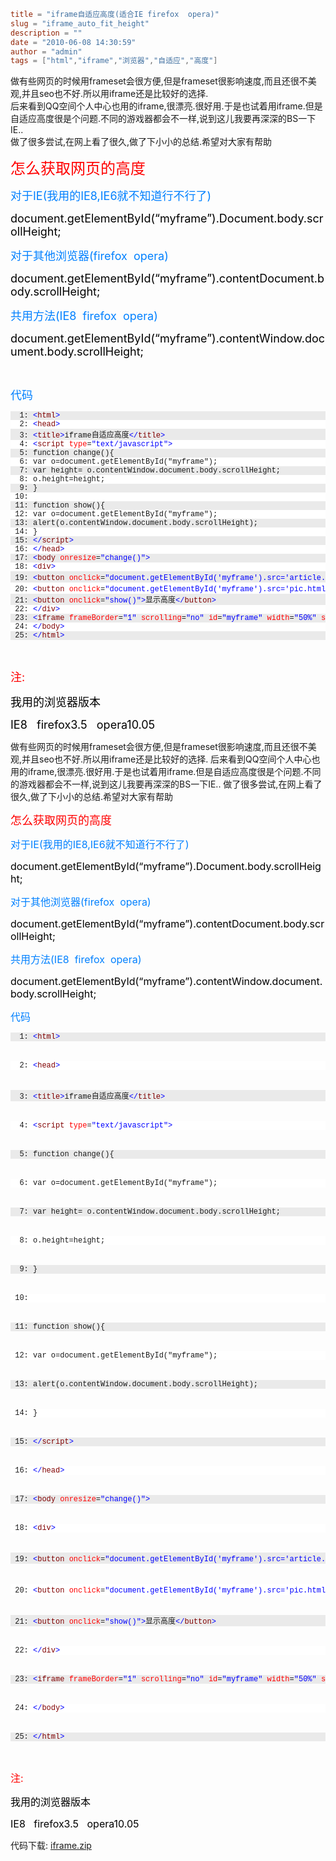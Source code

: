 ```toml
title = "iframe自适应高度(适合IE firefox  opera)"
slug = "iframe_auto_fit_height"
description = ""
date = "2010-06-08 14:30:59"
author = "admin"
tags = ["html","iframe","浏览器","自适应","高度"]
```

<p>做有些网页的时候用frameset会很方便,但是frameset很影响速度,而且还很不美观,并且seo也不好.所以用iframe还是比较好的选择.   <br />后来看到QQ空间个人中心也用的iframe,很漂亮.很好用.于是也试着用iframe.但是自适应高度很是个问题.不同的游戏器都会不一样,说到这儿我要再深深的BS一下IE..    <br />做了很多尝试,在网上看了很久,做了下小小的总结.希望对大家有帮助</p><p><font color="#ff0000" size="5">怎么获取网页的高度</font></p><p><font color="#0080ff" size="4">对于IE(我用的IE8,IE6就不知道行不行了)</font></p><p><font color="#000000" size="4">document.getElementById(&ldquo;myframe&rdquo;).Document.body.scrollHeight;</font></p><p><font color="#0080ff" size="4">对于其他浏览器(firefox&nbsp; opera)</font></p><p><font color="#000000" size="4">document.getElementById(&ldquo;myframe&rdquo;).contentDocument.body.scrollHeight;</font></p><p><font color="#0080ff" size="4">共用方法(IE8&nbsp; firefox&nbsp; opera)</font></p><p><font color="#000000" size="4">document.getElementById(&ldquo;myframe&rdquo;).contentWindow.document.body.scrollHeight;</font></p><p>&nbsp;</p><p><font color="#0080ff" size="4">代码</font></p><pre><pre style="background-color: #eaeaea; margin: 0em; width: 100%; font-family: consolas,'Courier New',courier,monospace; font-size: 12px">  1: <span style="color: #0000ff">&lt;</span><span style="color: #800000">html</span><span style="color: #0000ff">&gt;</span></pre><pre style="background-color: #ffffff; margin: 0em; width: 100%; font-family: consolas,'Courier New',courier,monospace; font-size: 12px">  2: <span style="color: #0000ff">&lt;</span><span style="color: #800000">head</span><span style="color: #0000ff">&gt;</span></pre><pre style="background-color: #eaeaea; margin: 0em; width: 100%; font-family: consolas,'Courier New',courier,monospace; font-size: 12px">  3: <span style="color: #0000ff">&lt;</span><span style="color: #800000">title</span><span style="color: #0000ff">&gt;</span>iframe自适应高度<span style="color: #0000ff">&lt;/</span><span style="color: #800000">title</span><span style="color: #0000ff">&gt;</span></pre><pre style="background-color: #ffffff; margin: 0em; width: 100%; font-family: consolas,'Courier New',courier,monospace; font-size: 12px">  4: <span style="color: #0000ff">&lt;</span><span style="color: #800000">script</span> <span style="color: #ff0000">type</span>=<span style="color: #0000ff">&quot;text/javascript&quot;</span><span style="color: #0000ff">&gt;</span></pre><pre style="background-color: #eaeaea; margin: 0em; width: 100%; font-family: consolas,'Courier New',courier,monospace; font-size: 12px">  5: function change(){</pre><pre style="background-color: #ffffff; margin: 0em; width: 100%; font-family: consolas,'Courier New',courier,monospace; font-size: 12px">  6: var o=document.getElementById(&quot;myframe&quot;);</pre><pre style="background-color: #eaeaea; margin: 0em; width: 100%; font-family: consolas,'Courier New',courier,monospace; font-size: 12px">  7: var height= o.contentWindow.document.body.scrollHeight;</pre><pre style="background-color: #ffffff; margin: 0em; width: 100%; font-family: consolas,'Courier New',courier,monospace; font-size: 12px">  8: o.height=height;</pre><pre style="background-color: #eaeaea; margin: 0em; width: 100%; font-family: consolas,'Courier New',courier,monospace; font-size: 12px">  9: }</pre><pre style="background-color: #ffffff; margin: 0em; width: 100%; font-family: consolas,'Courier New',courier,monospace; font-size: 12px"> 10: </pre><pre style="background-color: #eaeaea; margin: 0em; width: 100%; font-family: consolas,'Courier New',courier,monospace; font-size: 12px"> 11: function show(){</pre><pre style="background-color: #ffffff; margin: 0em; width: 100%; font-family: consolas,'Courier New',courier,monospace; font-size: 12px"> 12: var o=document.getElementById(&quot;myframe&quot;);</pre><pre style="background-color: #eaeaea; margin: 0em; width: 100%; font-family: consolas,'Courier New',courier,monospace; font-size: 12px"> 13: alert(o.contentWindow.document.body.scrollHeight);</pre><pre style="background-color: #ffffff; margin: 0em; width: 100%; font-family: consolas,'Courier New',courier,monospace; font-size: 12px"> 14: }</pre><pre style="background-color: #eaeaea; margin: 0em; width: 100%; font-family: consolas,'Courier New',courier,monospace; font-size: 12px"> 15: <span style="color: #0000ff">&lt;/</span><span style="color: #800000">script</span><span style="color: #0000ff">&gt;</span></pre><pre style="background-color: #ffffff; margin: 0em; width: 100%; font-family: consolas,'Courier New',courier,monospace; font-size: 12px"> 16: <span style="color: #0000ff">&lt;/</span><span style="color: #800000">head</span><span style="color: #0000ff">&gt;</span></pre><pre style="background-color: #eaeaea; margin: 0em; width: 100%; font-family: consolas,'Courier New',courier,monospace; font-size: 12px"> 17: <span style="color: #0000ff">&lt;</span><span style="color: #800000">body</span> <span style="color: #ff0000">onresize</span>=<span style="color: #0000ff">&quot;change()&quot;</span><span style="color: #0000ff">&gt;</span></pre><pre style="background-color: #ffffff; margin: 0em; width: 100%; font-family: consolas,'Courier New',courier,monospace; font-size: 12px"> 18: <span style="color: #0000ff">&lt;</span><span style="color: #800000">div</span><span style="color: #0000ff">&gt;</span></pre><pre style="background-color: #eaeaea; margin: 0em; width: 100%; font-family: consolas,'Courier New',courier,monospace; font-size: 12px"> 19: <span style="color: #0000ff">&lt;</span><span style="color: #800000">button</span> <span style="color: #ff0000">onclick</span>=<span style="color: #0000ff">&quot;document.getElementById('myframe').src='article.html'&quot;</span><span style="color: #0000ff">&gt;</span>日志<span style="color: #0000ff">&lt;/</span><span style="color: #800000">button</span><span style="color: #0000ff">&gt;</span></pre><pre style="background-color: #ffffff; margin: 0em; width: 100%; font-family: consolas,'Courier New',courier,monospace; font-size: 12px"> 20: <span style="color: #0000ff">&lt;</span><span style="color: #800000">button</span> <span style="color: #ff0000">onclick</span>=<span style="color: #0000ff">&quot;document.getElementById('myframe').src='pic.html'&quot;</span><span style="color: #0000ff">&gt;</span>图片<span style="color: #0000ff">&lt;/</span><span style="color: #800000">button</span><span style="color: #0000ff">&gt;</span></pre><pre style="background-color: #eaeaea; margin: 0em; width: 100%; font-family: consolas,'Courier New',courier,monospace; font-size: 12px"> 21: <span style="color: #0000ff">&lt;</span><span style="color: #800000">button</span> <span style="color: #ff0000">onclick</span>=<span style="color: #0000ff">&quot;show()&quot;</span><span style="color: #0000ff">&gt;</span>显示高度<span style="color: #0000ff">&lt;/</span><span style="color: #800000">button</span><span style="color: #0000ff">&gt;</span></pre><pre style="background-color: #ffffff; margin: 0em; width: 100%; font-family: consolas,'Courier New',courier,monospace; font-size: 12px"> 22: <span style="color: #0000ff">&lt;/</span><span style="color: #800000">div</span><span style="color: #0000ff">&gt;</span></pre><pre style="background-color: #eaeaea; margin: 0em; width: 100%; font-family: consolas,'Courier New',courier,monospace; font-size: 12px"> 23: <span style="color: #0000ff">&lt;</span><span style="color: #800000">iframe</span> <span style="color: #ff0000">frameBorder</span>=<span style="color: #0000ff">&quot;1&quot;</span> <span style="color: #ff0000">scrolling</span>=<span style="color: #0000ff">&quot;no&quot;</span> <span style="color: #ff0000">id</span>=<span style="color: #0000ff">&quot;myframe&quot;</span> <span style="color: #ff0000">width</span>=<span style="color: #0000ff">&quot;50%&quot;</span> <span style="color: #ff0000">src</span>=<span style="color: #0000ff">&quot;article.html&quot;</span> <span style="color: #ff0000">onload</span>=<span style="color: #0000ff">&quot;change()&quot;</span><span style="co
lor: #0000ff">&gt;</span><span style="color: #0000ff">&lt;/</span><span style="color: #800000">iframe</span><span style="color: #0000ff">&gt;</span></pre><pre style="background-color: #ffffff; margin: 0em; width: 100%; font-family: consolas,'Courier New',courier,monospace; font-size: 12px"> 24: <span style="color: #0000ff">&lt;/</span><span style="color: #800000">body</span><span style="color: #0000ff">&gt;</span></pre><pre style="background-color: #eaeaea; margin: 0em; width: 100%; font-family: consolas,'Courier New',courier,monospace; font-size: 12px"> 25: <span style="color: #0000ff">&lt;/</span><span style="color: #800000">html</span><span style="color: #0000ff">&gt;</span></pre></pre><p>&nbsp;</p><p><font color="#ff0000" size="4">注:</font></p><p><font color="#000000" size="4">我用的浏览器版本</font></p><p><font color="#000000" size="4">IE8&nbsp;&nbsp; firefox3.5&nbsp;&nbsp; opera10.05</font></p>


<!--more-->

做有些网页的时候用frameset会很方便,但是frameset很影响速度,而且还很不美观,并且seo也不好.所以用iframe还是比较好的选择.
后来看到QQ空间个人中心也用的iframe,很漂亮.很好用.于是也试着用iframe.但是自适应高度很是个问题.不同的游戏器都会不一样,说到这儿我要再深深的BS一下IE..
做了很多尝试,在网上看了很久,做了下小小的总结.希望对大家有帮助

<span style="color: #ff0000; font-size: large;">怎么获取网页的高度</span>

<span style="color: #0080ff; font-size: medium;">对于IE(我用的IE8,IE6就不知道行不行了)</span>

<span style="color: #000000; font-size: medium;">document.getElementById(“myframe”).Document.body.scrollHeight;</span>

<span style="color: #0080ff; font-size: medium;">对于其他浏览器(firefox  opera)</span>

<span style="color: #000000; font-size: medium;">document.getElementById(“myframe”).contentDocument.body.scrollHeight;</span>

<span style="color: #0080ff; font-size: medium;">共用方法(IE8  firefox  opera)</span>

<span style="color: #000000; font-size: medium;">document.getElementById(“myframe”).contentWindow.document.body.scrollHeight;</span>

<span style="color: #0080ff; font-size: medium;">代码</span>
<pre>
<pre style="background-color: #eaeaea; margin: 0em; width: 100%; font-family: consolas,'Courier New',courier,monospace; font-size: 12px;">  1: <span style="color: #0000ff;">&lt;</span><span style="color: #800000;">html</span><span style="color: #0000ff;">&gt;</span></pre>
<pre style="background-color: #ffffff; margin: 0em; width: 100%; font-family: consolas,'Courier New',courier,monospace; font-size: 12px;">  2: <span style="color: #0000ff;">&lt;</span><span style="color: #800000;">head</span><span style="color: #0000ff;">&gt;</span></pre>
<pre style="background-color: #eaeaea; margin: 0em; width: 100%; font-family: consolas,'Courier New',courier,monospace; font-size: 12px;">  3: <span style="color: #0000ff;">&lt;</span><span style="color: #800000;">title</span><span style="color: #0000ff;">&gt;</span>iframe自适应高度<span style="color: #0000ff;">&lt;/</span><span style="color: #800000;">title</span><span style="color: #0000ff;">&gt;</span></pre>
<pre style="background-color: #ffffff; margin: 0em; width: 100%; font-family: consolas,'Courier New',courier,monospace; font-size: 12px;">  4: <span style="color: #0000ff;">&lt;</span><span style="color: #800000;">script</span> <span style="color: #ff0000;">type</span>=<span style="color: #0000ff;">"text/javascript"</span><span style="color: #0000ff;">&gt;</span></pre>
<pre style="background-color: #eaeaea; margin: 0em; width: 100%; font-family: consolas,'Courier New',courier,monospace; font-size: 12px;">  5: function change(){</pre>
<pre style="background-color: #ffffff; margin: 0em; width: 100%; font-family: consolas,'Courier New',courier,monospace; font-size: 12px;">  6: var o=document.getElementById("myframe");</pre>
<pre style="background-color: #eaeaea; margin: 0em; width: 100%; font-family: consolas,'Courier New',courier,monospace; font-size: 12px;">  7: var height= o.contentWindow.document.body.scrollHeight;</pre>
<pre style="background-color: #ffffff; margin: 0em; width: 100%; font-family: consolas,'Courier New',courier,monospace; font-size: 12px;">  8: o.height=height;</pre>
<pre style="background-color: #eaeaea; margin: 0em; width: 100%; font-family: consolas,'Courier New',courier,monospace; font-size: 12px;">  9: }</pre>
<pre style="background-color: #ffffff; margin: 0em; width: 100%; font-family: consolas,'Courier New',courier,monospace; font-size: 12px;"> 10:</pre>
<pre style="background-color: #eaeaea; margin: 0em; width: 100%; font-family: consolas,'Courier New',courier,monospace; font-size: 12px;"> 11: function show(){</pre>
<pre style="background-color: #ffffff; margin: 0em; width: 100%; font-family: consolas,'Courier New',courier,monospace; font-size: 12px;"> 12: var o=document.getElementById("myframe");</pre>
<pre style="background-color: #eaeaea; margin: 0em; width: 100%; font-family: consolas,'Courier New',courier,monospace; font-size: 12px;"> 13: alert(o.contentWindow.document.body.scrollHeight);</pre>
<pre style="background-color: #ffffff; margin: 0em; width: 100%; font-family: consolas,'Courier New',courier,monospace; font-size: 12px;"> 14: }</pre>
<pre style="background-color: #eaeaea; margin: 0em; width: 100%; font-family: consolas,'Courier New',courier,monospace; font-size: 12px;"> 15: <span style="color: #0000ff;">&lt;/</span><span style="color: #800000;">script</span><span style="color: #0000ff;">&gt;</span></pre>
<pre style="background-color: #ffffff; margin: 0em; width: 100%; font-family: consolas,'Courier New',courier,monospace; font-size: 12px;"> 16: <span style="color: #0000ff;">&lt;/</span><span style="color: #800000;">head</span><span style="color: #0000ff;">&gt;</span></pre>
<pre style="background-color: #eaeaea; margin: 0em; width: 100%; font-family: consolas,'Courier New',courier,monospace; font-size: 12px;"> 17: <span style="color: #0000ff;">&lt;</span><span style="color: #800000;">body</span> <span style="color: #ff0000;">onresize</span>=<span style="color: #0000ff;">"change()"</span><span style="color: #0000ff;">&gt;</span></pre>
<pre style="background-color: #ffffff; margin: 0em; width: 100%; font-family: consolas,'Courier New',courier,monospace; font-size: 12px;"> 18: <span style="color: #0000ff;">&lt;</span><span style="color: #800000;">div</span><span style="color: #0000ff;">&gt;</span></pre>
<pre style="background-color: #eaeaea; margin: 0em; width: 100%; font-family: consolas,'Courier New',courier,monospace; font-size: 12px;"> 19: <span style="color: #0000ff;">&lt;</span><span style="color: #800000;">button</span> <span style="color: #ff0000;">onclick</span>=<span style="color: #0000ff;">"document.getElementById('myframe').src='article.html'"</span><span style="color: #0000ff;">&gt;</span>日志<span style="color: #0000ff;">&lt;/</span><span style="color: #800000;">button</span><span style="color: #0000ff;">&gt;</span></pre>
<pre style="background-color: #ffffff; margin: 0em; width: 100%; font-family: consolas,'Courier New',courier,monospace; font-size: 12px;"> 20: <span style="color: #0000ff;">&lt;</span><span style="color: #800000;">button</span> <span style="color: #ff0000;">onclick</span>=<span style="color: #0000ff;">"document.getElementById('myframe').src='pic.html'"</span><span style="color: #0000ff;">&gt;</span>图片<span style="color: #0000ff;">&lt;/</span><span style="color: #800000;">button</span><span style="color: #0000ff;">&gt;</span></pre>
<pre style="background-color: #eaeaea; margin: 0em; width: 100%; font-family: consolas,'Courier New',courier,monospace; font-size: 12px;"> 21: <span style="color: #0000ff;">&lt;</span><span style="color: #800000;">button</span> <span style="color: #ff0000;">onclick</span>=<span style="color: #0000ff;">"show()"</span><span style="color: #0000ff;">&gt;</span>显示高度<span style="color: #0000ff;">&lt;/</span><span style="color: #800000;">button</span><span style="color: #0000ff;">&gt;</span></pre>
<pre style="background-color: #ffffff; margin: 0em; width: 100%; font-family: consolas,'Courier New',courier,monospace; font-size: 12px;"> 22: <span style="color: #0000ff;">&lt;/</span><span style="color: #800000;">div</span><span style="color: #0000ff;">&gt;</span></pre>
<pre style="background-color: #eaeaea; margin: 0em; width: 100%; font-family: consolas,'Courier New',courier,monospace; font-size: 12px;"> 23: <span style="color: #0000ff;">&lt;</span><span style="color: #800000;">iframe</span> <span style="color: #ff0000;">frameBorder</span>=<span style="color: #0000ff;">"1"</span> <span style="color: #ff0000;">scrolling</span>=<span style="color: #0000ff;">"no"</span> <span style="color: #ff0000;">id</span>=<span style="color: #0000ff;">"myframe"</span> <span style="color: #ff0000;">width</span>=<span style="color: #0000ff;">"50%"</span> <span style="color: #ff0000;">src</span>=<span style="color: #0000ff;">"article.html"</span> <span style="color: #ff0000;">onload</span>=<span style="color: #0000ff;">"change()"</span><span style="co
lor: #0000ff;">&gt;</span><span style="color: #0000ff;">&lt;/</span><span style="color: #800000;">iframe</span><span style="color: #0000ff;">&gt;</span></pre>
<pre style="background-color: #ffffff; margin: 0em; width: 100%; font-family: consolas,'Courier New',courier,monospace; font-size: 12px;"> 24: <span style="color: #0000ff;">&lt;/</span><span style="color: #800000;">body</span><span style="color: #0000ff;">&gt;</span></pre>
<pre style="background-color: #eaeaea; margin: 0em; width: 100%; font-family: consolas,'Courier New',courier,monospace; font-size: 12px;"> 25: <span style="color: #0000ff;">&lt;/</span><span style="color: #800000;">html</span><span style="color: #0000ff;">&gt;</span></pre>
</pre>
<span style="color: #ff0000; font-size: medium;">注:</span>

<span style="color: #000000; font-size: medium;">我用的浏览器版本</span>

<span style="color: #000000; font-size: medium;">IE8   firefox3.5   opera10.05</span>

代码下载: <a href="/upload_old/2010/6/iframe.zip" target="_blank">iframe.zip</a>